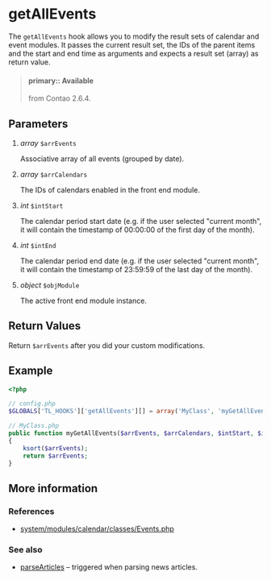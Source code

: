 # getAllEvents

The `getAllEvents` hook allows you to modify the result sets of calendar and
event modules. It passes the current result set, the IDs of the parent items
and the start and end time as arguments and expects a result set (array)
as return value.

> #### primary:: Available   
> from Contao 2.6.4.


## Parameters

1. *array* `$arrEvents`

    Associative array of all events (grouped by date).

2. *array* `$arrCalendars`

    The IDs of calendars enabled in the front end module.

3. *int* `$intStart`

    The calendar period start date (e.g. if the user selected "current month",
    it will contain the timestamp of 00:00:00 of the first day of the month).

4. *int* `$intEnd`

    The calendar period end date (e.g. if the user selected "current month",
    it will contain the timestamp of 23:59:59 of the last day of the month).

5. *object* `$objModule`

    The active front end module instance.


## Return Values

Return `$arrEvents` after you did your custom modifications.


## Example

```php
<?php

// config.php
$GLOBALS['TL_HOOKS']['getAllEvents'][] = array('MyClass', 'myGetAllEvents');

// MyClass.php
public function myGetAllEvents($arrEvents, $arrCalendars, $intStart, $intEnd, $objModule)
{
    ksort($arrEvents);
    return $arrEvents;
}
```


## More information


### References

- [system/modules/calendar/classes/Events.php](https://github.com/contao/core/blob/3.5.0/system/modules/calendar/classes/Events.php#L177-L184)


### See also

- [parseArticles](parseArticles.md) – triggered when parsing news articles.
